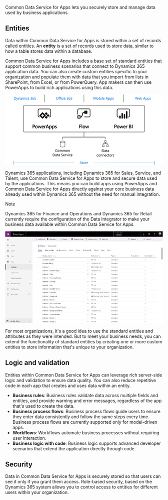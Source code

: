 Common Data Service for Apps lets you securely store and manage data used by business applications. 

## Entities
Data within Common Data Service for Apps is stored within a set of records called entities. An **entity** is a set of records used to store data, similar to how a table stores data within a database.

Common Data Service for Apps includes a base set of standard entities that support common business scenarios that connect to Dynamics 365 application data. You can also create custom entities specific to your organization and populate them with data that you import from lists in SharePoint, from Excel, or from PowerQuery. App makers can then use PowerApps to build rich applications using this data.

![Illustration showing an overview of the Business Application Platform](../media/platform.png)

Dynamics 365 applications, including Dynamics 365 for Sales, Service, and Talent, use Common Data Service for Apps to store and secure data used by the applications. This means you can build apps using PowerApps and Common Data Service for Apps directly against your core business data already used within Dynamics 365 without the need for manual integration.

 > [!NOTE]
 > Dynamics 365 for Finance and Operations and Dynamics 365 for Retail currently require the configuration of the Data Integrator to make your business data available within Common Data Service for Apps.

![Screenshot showing a list of entities](../media/entitylist.png "Entity list")

For most organizations, it's a good idea to use the standard entities and attributes as they were intended. But to meet your business needs, you can extend the functionality of standard entities by creating one or more custom entities to store information that's unique to your organization. 

## Logic and validation
Entities within Common Data Service for Apps can leverage rich server-side logic and validation to ensure data quality. You can also reduce repetitive code in each app that creates and uses data within an entity.

* **Business rules**: Business rules validate data across multiple fields and entities, and provide warning and error messages, regardless of the app that's used to create the data. 
* **Business process flows**: Business process flows guide users to ensure they enter data consistently and follow the same steps every time. Business process flows are currently supported only for model-driven apps.
* **Workflows**: Workflows automate business processes without requiring user interaction. 
* **Business logic with code**: Business logic supports advanced developer scenarios that extend the application directly through code. 

## Security
Data in Common Data Service for Apps is securely stored so that users can see it only if you grant them access. Role-based security, based on the Dynamics 365 system allows you to control access to entities for different users within your organization.
